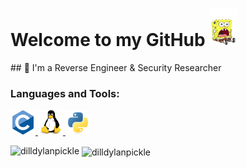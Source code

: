 # Welcome to my GitHub <img src="Meme.gif" height="60"/>
<p align="middle">
</p>
## 🚌 I'm a Reverse Engineer & Security Researcher

<h3 align="left">Languages and Tools:</h3>
<p align="left"> <a href="https://www.cprogramming.com/" target="_blank" rel="noreferrer"> <img src="https://raw.githubusercontent.com/devicons/devicon/master/icons/c/c-original.svg" alt="c" width="40" height="40"/> </a> <a href="https://www.linux.org/" target="_blank" rel="noreferrer"> <img src="https://raw.githubusercontent.com/devicons/devicon/master/icons/linux/linux-original.svg" alt="linux" width="40" height="40"/> </a> <a href="https://www.python.org" target="_blank" rel="noreferrer"> <img src="https://raw.githubusercontent.com/devicons/devicon/master/icons/python/python-original.svg" alt="python" width="40" height="40"/> </a> </p>

<p><img align="left" src="https://github-readme-stats.vercel.app/api/top-langs?username=dilldylanpickle&show_icons=true&locale=en&layout=compact" alt="dilldylanpickle" /></p>

<p>&nbsp;<img align="center" src="https://github-readme-stats.vercel.app/api?username=dilldylanpickle&show_icons=true&locale=en" alt="dilldylanpickle" /></p>
